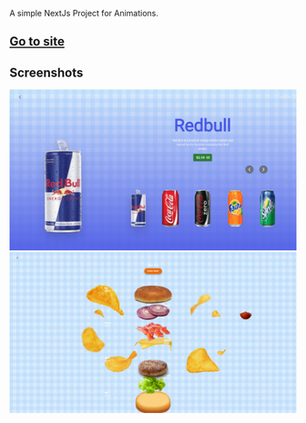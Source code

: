 A simple NextJs Project for Animations.



## [Go to site](https://xvpc.github.io/animations)



## Screenshots

![Site1 Image](./public/images/site/site1.png)
![Site2 Image](./public/images/site/site2.png)